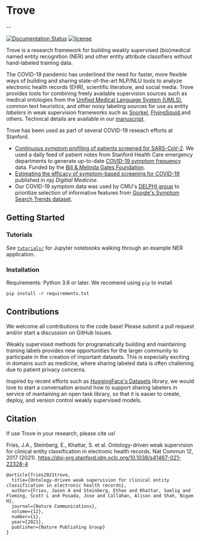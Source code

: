# Trove 
--
<!--[![Build Status](https://travis-ci.com/som-shahlab/trove.svg?branch=main)](https://travis-ci.com/som-shahlab/trove)-->
[![Documentation Status](https://readthedocs.org/projects/trove/badge/?version=latest)](https://trove.readthedocs.io/en/latest/?badge=latest)
[![license](https://img.shields.io/badge/License-Apache%202.0-blue.svg)](https://opensource.org/licenses/Apache-2.0)

Trove is a research framework for building weakly supervised (bio)medical named entity recognition (NER) and other entity attribute classifiers without hand-labeled training data.

The COVID-19 pandemic has underlined the need for faster, more flexible ways of building and sharing state-of-the-art NLP/NLU tools to analyze electronic health records (EHR), scientific literature, and social media. Trove provides tools for combining freely available supervision sources such as medical ontologies from the [Unified Medical Language System (UMLS)](https://www.nlm.nih.gov/research/umls/index.html), common text heuristics, and other noisy labeling sources for use as entity *labelers* in weak supervision frameworks such as [Snorkel](https://github.com/snorkel-team/snorkel), [FlyingSquid ](https://github.com/HazyResearch/flyingsquid) and others. Technical details are available in our [manuscript](https://www.nature.com/articles/s41467-021-22328-4).



Trove has been used as part of several COVID-19 reseach efforts at Stanford. 

- [Continuous symptom profiling of patients screened for SARS-CoV-2](https://med.stanford.edu/covid19/research.html#data-science-and-modeling). We used a daily feed of patient notes from Stanford Health Care emergency departments to generate up-to-date [COVID-19 symptom frequency](https://docs.google.com/spreadsheets/d/1iZZvbv94fpZdC6XaiPosiniMOh18etSPliAXVlLLr1w/edit#gid=344371264) data. Funded by the [Bill & Melinda Gates Foundation](https://www.gatesfoundation.org/about/committed-grants/2020/04/inv017214).
- [Estimating the efficacy of symptom-based screening for COVID-19](https://rdcu.be/chSrv) published in *npj Digitial Medicine*.
- Our COVID-19 symptom data was used by CMU's [DELPHI group](https://covidcast.cmu.edu/) to prioritize selection of informative features from [Google's Symptom Search Trends dataset](https://github.com/GoogleCloudPlatform/covid-19-open-data/blob/main/docs/table-search-trends.md).


## Getting Started

### Tutorials

See [`tutorials/`](https://github.com/som-shahlab/trove/tree/dev/tutorials) for Jupyter notebooks walking through an example NER application.

### Installation

Requirements: Python 3.6 or later. We recomend using `pip` to install 

`pip install -r requirements.txt`

## Contributions
We welcome all contributions to the code base! Please submit a pull request and/or start a discussion on GitHub Issues.

Weakly supervised methods for programatically building and maintaining training labels provides new opportunities for the larger community to participate in the creation of important datasets. This is especially exciting in domains such as medicine, where sharing labeled data is often challening due to patient privacy concerns.

Inspired by recent efforts such as [HuggingFace's Datasets](ttps://github.com/huggingface/datasets) library,
we would love to start a conversation around how to support sharing labelers in service of mantaining an open task library, so that it is easier to create, deploy, and version control weakly supervised models. 


## Citation
If use Trove in your research, please cite us!

Fries, J.A., Steinberg, E., Khattar, S. et al. Ontology-driven weak supervision for clinical entity classification in electronic health records. Nat Commun 12, 2017 (2021). https://doi-org.stanford.idm.oclc.org/10.1038/s41467-021-22328-4

```
@article{fries2021trove,
  title={Ontology-driven weak supervision for clinical entity classification in electronic health records},
  author={Fries, Jason A and Steinberg, Ethan and Khattar, Saelig and Fleming, Scott L and Posada, Jose and Callahan, Alison and Shah, Nigam H},
  journal={Nature Communications},
  volume={12},
  number={1},
  year={2021},
  publisher={Nature Publishing Group}
}
```


